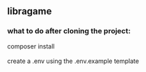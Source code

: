 ## libragame

### what to do after cloning the project: <br>
composer install <br> <br>
create a .env using the .env.example template
